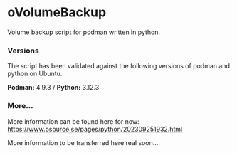 # oVolumeBackup
Volume backup script for podman written in python.

### Versions
The script has been validated against the following versions of podman and python on Ubuntu.

**Podman:** 4.9.3 / **Python:** 3.12.3

### More...

More information can be found here for now: https://www.osource.se/pages/python/202309251932.html

More information to be transferred here real soon...
